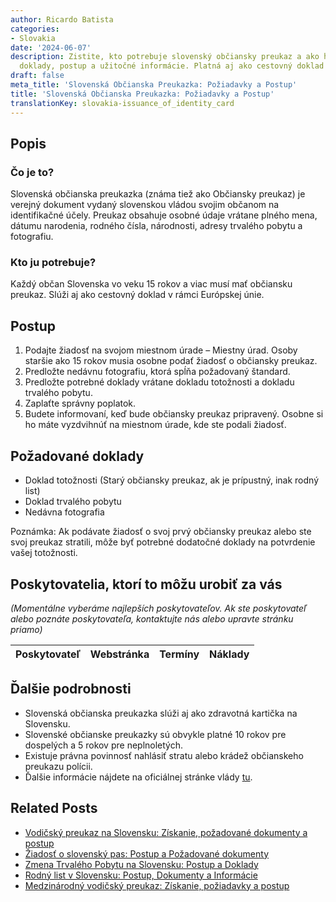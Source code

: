 ```yaml
---
author: Ricardo Batista
categories:
- Slovakia
date: '2024-06-07'
description: Zistite, kto potrebuje slovenský občiansky preukaz a ako ho získať. Požadované
  doklady, postup a užitočné informácie. Platná aj ako cestovný doklad v EÚ.
draft: false
meta_title: 'Slovenská Občianska Preukazka: Požiadavky a Postup'
title: 'Slovenská Občianska Preukazka: Požiadavky a Postup'
translationKey: slovakia-issuance_of_identity_card
---
```




## Popis
### Čo je to?
Slovenská občianska preukazka (známa tiež ako Občiansky preukaz) je verejný dokument vydaný slovenskou vládou svojim občanom na identifikačné účely. Preukaz obsahuje osobné údaje vrátane plného mena, dátumu narodenia, rodného čísla, národnosti, adresy trvalého pobytu a fotografiu.

### Kto ju potrebuje?
Každý občan Slovenska vo veku 15 rokov a viac musí mať občiansku preukaz. Slúži aj ako cestovný doklad v rámci Európskej únie.

## Postup
1. Podajte žiadosť na svojom miestnom úrade – Miestny úrad. Osoby staršie ako 15 rokov musia osobne podať žiadosť o občiansky preukaz.
2. Predložte nedávnu fotografiu, ktorá spĺňa požadovaný štandard.
3. Predložte potrebné doklady vrátane dokladu totožnosti a dokladu trvalého pobytu.
4. Zaplaťte správny poplatok.
5. Budete informovaní, keď bude občiansky preukaz pripravený. Osobne si ho máte vyzdvihnúť na miestnom úrade, kde ste podali žiadosť.

## Požadované doklady
- Doklad totožnosti (Starý občiansky preukaz, ak je prípustný, inak rodný list)
- Doklad trvalého pobytu
- Nedávna fotografia

Poznámka: Ak podávate žiadosť o svoj prvý občiansky preukaz alebo ste svoj preukaz stratili, môže byť potrebné dodatočné doklady na potvrdenie vašej totožnosti.

## Poskytovatelia, ktorí to môžu urobiť za vás

_(Momentálne vyberáme najlepších poskytovateľov. Ak ste poskytovateľ alebo poznáte poskytovateľa, kontaktujte nás alebo upravte stránku priamo)_

| Poskytovateľ    |     Webstránka  |     Termíny      |       Náklady    |
| --------------- | --------------- |  :-------------: | :-------------: |

## Ďalšie podrobnosti
- Slovenská občianska preukazka slúži aj ako zdravotná kartička na Slovensku.
- Slovenské občianske preukazky sú obvykle platné 10 rokov pre dospelých a 5 rokov pre neplnoletých.
- Existuje právna povinnosť nahlásiť stratu alebo krádež občianskeho preukazu polícii.
- Ďalšie informácie nájdete na oficiálnej stránke vlády [tu](https://www.minv.sk/).


## Related Posts

- [Vodičský preukaz na Slovensku: Získanie, požadované dokumenty a postup](https://tramitit.com/sk/guides/slovakia/vydanie_vodicskeho_preukazu/)
- [Žiadosť o slovenský pas: Postup a Požadované dokumenty](https://tramitit.com/sk/guides/slovakia/vydanie_cestovneho_pasu/)
- [Zmena Trvalého Pobytu na Slovensku: Postup a Doklady](https://tramitit.com/sk/guides/slovakia/zmena_trvaleho_pobytu/)
- [Rodný list v Slovensku: Postup, Dokumenty a Informácie](https://tramitit.com/sk/guides/slovakia/vydanie_rodneho_listu/)
- [Medzinárodný vodičský preukaz: Získanie, požiadavky a postup](https://tramitit.com/sk/guides/slovakia/vydanie_medzinarodneho_vodicskeho_preukazu/)